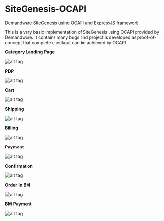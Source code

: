 # SiteGenesis-OCAPI
Demandware SiteGenesis using OCAPI and ExpressJS framework

This is a very basic implementation of SiteGenesis using OCAPI provided by Demandware. It contains many bugs and project is developed as proof-of-concept that complete checkout can be achieved by OCAPI


**Category** **Landing** **Page**

![alt tag](https://raw.githubusercontent.com/ranveer5289/SiteGenesis-OCAPI/master/repoimages/CLP.png)

**PDP**

![alt tag](https://raw.githubusercontent.com/ranveer5289/SiteGenesis-OCAPI/master/repoimages/PDP.png)

**Cart**

![alt tag](https://raw.githubusercontent.com/ranveer5289/SiteGenesis-OCAPI/master/repoimages/Cart.png)

**Shipping**

![alt tag](https://raw.githubusercontent.com/ranveer5289/SiteGenesis-OCAPI/master/repoimages/Shipping.png)

**Billing**

![alt tag](https://raw.githubusercontent.com/ranveer5289/SiteGenesis-OCAPI/master/repoimages/Billing.png)

**Payment**

![alt tag](https://raw.githubusercontent.com/ranveer5289/SiteGenesis-OCAPI/master/repoimages/Payment.png)

**Confirmation**

![alt tag](https://raw.githubusercontent.com/ranveer5289/SiteGenesis-OCAPI/master/repoimages/Confirmation.png)

**Order** **In** **BM**

![alt tag](https://raw.githubusercontent.com/ranveer5289/SiteGenesis-OCAPI/master/repoimages/OrderInBM.png)

**BM** **Payment**

![alt tag](https://raw.githubusercontent.com/ranveer5289/SiteGenesis-OCAPI/master/repoimages/BMPayment.png)
